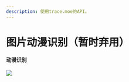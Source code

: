 ```yaml
---
description: 使用trace.moe的API。
---
```


# 图片动漫识别（暂时弃用）

#### 动漫识别

![](../.gitbook/assets/IMG\_20210307\_232805.jpg)
